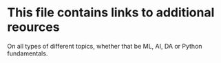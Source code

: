 # This file contains links to additional reources
On all types of different topics, whether that be ML, AI, DA or Python fundamentals.
